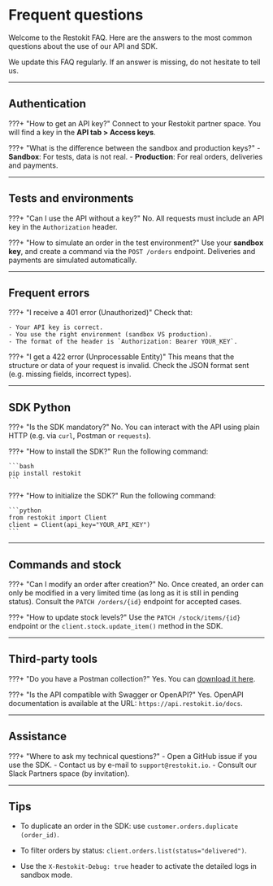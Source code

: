 # Frequent questions

Welcome to the Restokit FAQ. Here are the answers to the most common questions about the use of our API and SDK.

We update this FAQ regularly. If an answer is missing, do not hesitate to tell us.

---

## **Authentication**

???+ "How to get an API key?"
    Connect to your Restokit partner space. You will find a key in the **API tab > Access keys**.

???+ "What is the difference between the sandbox and production keys?"
    - **Sandbox**: For tests, data is not real.
    - **Production**: For real orders, deliveries and payments.

---

## **Tests and environments**

???+ "Can I use the API without a key?"
    No. All requests must include an API key in the `Authorization` header.

???+ "How to simulate an order in the test environment?"
    Use your **sandbox key**, and create a command via the `POST /orders` endpoint. Deliveries and payments are simulated automatically.

---

## **Frequent errors**

???+ "I receive a 401 error (Unauthorized)"
    Check that:

    - Your API key is correct.
    - You use the right environment (sandbox VS production).
    - The format of the header is `Authorization: Bearer YOUR_KEY`.

???+ "I get a 422 error (Unprocessable Entity)"
    This means that the structure or data of your request is invalid. Check the JSON format sent (e.g. missing fields, incorrect types).

---

## **SDK Python**

???+ "Is the SDK mandatory?"
    No. You can interact with the API using plain HTTP (e.g. via `curl`, Postman or `requests`).

???+ "How to install the SDK?"
    Run the following command:

    ```bash
    pip install restokit
    ```

???+ "How to initialize the SDK?"
    Run the following command:

    ```python
    from restokit import Client
    client = Client(api_key="YOUR_API_KEY")
    ```

---

## **Commands and stock**

???+ "Can I modify an order after creation?"
    No. Once created, an order can only be modified in a very limited time (as long as it is still in pending status). Consult the `PATCH /orders/{id}` endpoint for accepted cases.

???+ "How to update stock levels?"
    Use the `PATCH /stock/items/{id}` endpoint or the `client.stock.update_item()` method in the SDK.

---

## **Third-party tools**

???+ "Do you have a Postman collection?"
    Yes. You can [download it here](../assets/restokit.postman_collection.json).

???+ "Is the API compatible with Swagger or OpenAPI?"
    Yes. OpenAPI documentation is available at the URL: `https://api.restokit.io/docs`.

---

## **Assistance**

???+ "Where to ask my technical questions?"
    - Open a GitHub issue if you use the SDK.
    - Contact us by e-mail to `support@restokit.io`.
    - Consult our Slack Partners space (by invitation).

---

## **Tips**

- To duplicate an order in the SDK: use `customer.orders.duplicate (order_id)`.

- To filter orders by status: `client.orders.list(status="delivered")`.

- Use the `X-Restokit-Debug: true` header to activate the detailed logs in sandbox mode.
